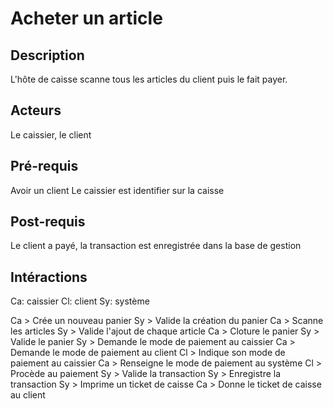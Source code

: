 # Acheter un article

## Description
L'hôte de caisse scanne tous les articles du client puis le fait payer.

## Acteurs
Le caissier, le client

## Pré-requis
Avoir un client
Le caissier est identifier sur la caisse

## Post-requis
Le client a payé, la transaction est enregistrée dans la base de gestion





## Intéractions
Ca: caissier   Cl: client   Sy: système

Ca > Crée un nouveau panier
Sy > Valide la création du panier
Ca > Scanne les articles
Sy > Valide l'ajout de chaque article
Ca > Cloture le panier
Sy > Valide le panier
Sy > Demande le mode de paiement au caissier
Ca > Demande le mode de paiement au client
Cl > Indique son mode de paiement au caissier
Ca > Renseigne le mode de paiement au système
Cl > Procède au paiement
Sy > Valide la transaction
Sy > Enregistre la transaction
Sy > Imprime un ticket de caisse
Ca > Donne le ticket de caisse au client
